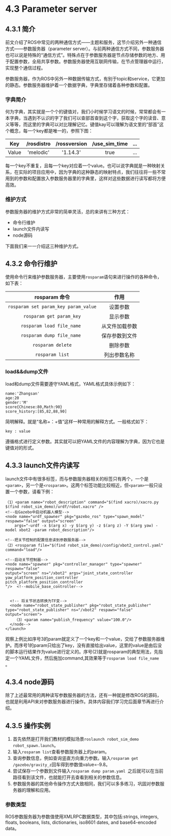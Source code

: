 # 4.3 Parameter server

## 4.3.1 简介
前文介绍了ROS中常见的两种通信方式——主题和服务，这节介绍另外一种通信方式——参数服务器（parameter server）。与前两种通信方式不同，参数服务器也可以说是特殊的“通信方式”。特殊点在于参数服务器是节点存储参数的地方、用于配置参数，全局共享参数。参数服务器使用互联网传输，在节点管理器中运行，实现整个通信过程。

参数服务器，作为ROS中另外一种数据传输方式，有别于topic和service，它更加的静态。参数服务器维护着一个数据字典，字典里存储着各种参数和配置。
### 字典简介
何为字典，其实就是一个个的键值对，我们小时候学习语文的时候，常常都会有一本字典，当遇到不认识的字了我们可以查部首查到这个字，获取这个字的读音、意义等等，而这里的字典可以对比理解记忆。键值kay可以理解为语文里的“部首”这个概念，每一个key都是唯一的，参照下图：

|Key|/rosdistro|/rossversion|/use_sim_time|...|
| :------:   | :------:   | :------:   | :------:   | :------:   
|Value|'melodic'|'1.14.3'|true|...|

每一个key不重复，且每一个key对应着一个value。也可以说字典就是一种映射关系，在实际的项目应用中，因为字典的这种静态的映射特点，我们往往将一些不常用到的参数和配置放入参数服务器里的字典里，这样对这些数据进行读写都将方便高效。
### 维护方式
参数服务器的维护方式非常的简单灵活，总的来讲有三种方式：
* 命令行维护
* launch文件内读写
* node源码

下面我们来一一介绍这三种维护方式。

## 4.3.2 命令行维护
使用命令行来维护参数服务器，主要使用`rosparam`语句来进行操作的各种命令，如下表：

|    rosparam 命令    | 作用 |
| :------:   | :------:           |
| `rosparam set param_key param_value`  |  设置参数|
| `rosparam get param_key`   | 显示参数  |
| `rosparam load file_name `   | 从文件加载参数|
| `rosparam dump file_name `    |  保存参数到文件|
|`rosparam delete`    |  删除参数|
|`rosparam list`|列出参数名称|

### load&&dump文件
load和dump文件需要遵守YAML格式，YAML格式具体示例如下：

    name:'Zhangsan'
    age:20
    gender:'M'
    score{Chinese:80,Math:90}
    score_history:[85,82,88,90]

简明解释。就是“名称+：+值”这样一种常用的解释方式。一般格式如下：

    key : value
    
遵循格式进行定义参数。其实就可以把YAML文件的内容理解为字典，因为它也是键值对的形式。

## 4.3.3 launch文件内读写
launch文件中有很多标签，而与参数服务器相关的标签只有两个，一个是`<param>`，另一个是`<rosparam>`。这两个标签功能比较相近，但`<param>`一般只设置一个参数，请看下例：

  <launch>
    <!--读取机器人参数模型-->

    （1）<param name="robot_description" command="$(find xacro)/xacro.py $(find robot_sim_demo)/urdf/robot.xacro" />
    <!--在Gazebo中启动机器人模型-->
    <node name="urdf_spawner" pkg="gazebo_ros" type="spawn_model" respawn="false" output="screen" 
        args="-urdf -x $(arg x) -y $(arg y) -z $(arg z) -Y $(arg yaw) -model xbot2 -param robot_description"/>
        
    <!--把关节控制的配置信息读到参数服务器-->
    （2）<rosparam file="$(find robot_sim_demo)/config/xbot2_control.yaml" command="load"/>

    <!--启动关节控制器-->
    <node name="spawner" pkg="controller_manager" type="spawner" respawn="false"
    output="screen" ns="/xbot2" args="joint_state_controller
    yaw_platform_position_controller
    pitch_platform_position_controller
    "/>  <!--mobile_base_controller-->


      <!-- 将关节状态转换为TF变-->
      <node name="robot_state_publisher" pkg="robot_state_publisher" type="robot_state_publisher" ns="/xbot2" respawn="false" output="screen">
        （3）<param name="publish_frequency" value="100.0"/>
      </node-->
    </launch>

观察上例比如序号3的param就定义了一个key和一个value，交给了参数服务器维护。而序号1的param只给出了key，没有直接给出value，这里的value是由后没的脚本运行结果作为value进行定义的。序号(2)就是rosparam的典型用法，先指定一个YAML文件，然后施加command,其效果等于`rosparam load file_name ` 。

## 4.3.4 node源码

除了上述最常用的两种读写参数服务器的方法，还有一种就是修改ROS的源码，也就是利用API来对参数服务器进行操作。具体内容我们学习完后面章节再进行介绍。

## 4.3.5 操作实例
1. 首先依然是打开我们教材的模拟场景`roslaunch robot_sim_demo robot_spawn.launch`。
2. 输入`rosparam list`查看参数服务器上的param。
3. 查询参数信息，例如查询竖直方向重力参数。输入`rosparam get /gazebo/gravity_z`回车得到参数值value=-9.8。
4. 尝试保存一个参数到文件输入`rosparam dump param.yaml `之后就可以在当前路径看到该文件，也就能打开去查看到相关的参数信息。
5. 参数服务器的其他命令操作方式大致相同，我们可以多多练习，巩固对参数服务器的理解和应用。

### 参数类型
ROS参数服务器为参数值使用XMLRPC数据类型，其中包括:strings, integers, floats, booleans, lists, dictionaries, iso8601 dates, and base64-encoded data。



